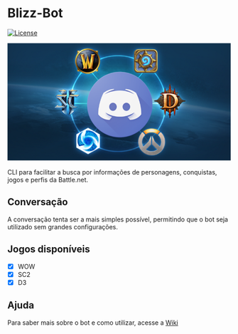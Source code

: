 # Blizz-Bot
[![License](https://img.shields.io/badge/License-BSD%202--Clause-orange.svg)](https://opensource.org/licenses/BSD-2-Clause)

![Logo](/art/logo.PNG)

CLI para facilitar a busca por informações de personagens, conquistas, jogos e perfis da Battle.net.

## Conversação

A conversação tenta ser a mais simples possível, permitindo que o bot seja utilizado sem grandes configurações.

## Jogos disponíveis

- [X] WOW
- [X] SC2
- [X] D3

## Ajuda

Para saber mais sobre o bot e como utilizar, acesse a [Wiki](https://github.com/M3nin0/blizz-bot/wiki)

